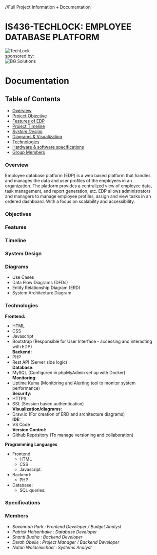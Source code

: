 //Full Project Information + Documentation   

# IS436-TECHLOCK: EMPLOYEE DATABASE PLATFORM
![TechLock](techlock/techlocklogo.png)  
sponsored by:    
![BG Solutions](techlock/BGsolutionsnew.png)

# Documentation

## Table of Contents
* [Overview](#overview)
* [Project Objective](#objectives)
* [Features of EDP](#features)
* [Project Timeline](#timeline)
* [*System Design*](#system-design)
* [Diagrams & Visualization](#diagrams)
* [Technologies](#technologies)
* [Hardware & software specifications](#specifications) 
* [Group Members](#members)


### Overview
Employee database platform (EDP) is a web based platform that handles and manages the data and user profiles of the employees in an organization. The platform provides a centralized view of employee data, task management, and report generation, etc. EDP allows administrators and managers to manage employee profiles, assign and view tasks in an ordered dashboard. With a focus on scalability and accessibility.

### Objectives

### Features

### Timeline

### System Design

### Diagrams
* Use Cases
* Data Flow Diagrams (DFDs)
* Entity Relationship Diagram (ERD)
* System Architecture Diagram


### Technologies
**Frontend:**   
* HTML
* CSS 
* Javascript 
* Bootstrap (Responsible for User Interface - accessing and interacting with EDP)  
**Backend:**   
* PHP 
* Rest API (Server side logic)  
**Database:**  
* MySQL (Configured in phpMyAdmin set up with Docker)  
**Monitoring:**  
* Uptime Kuma (Monitoring and Alerting tool to monitor system performance)  
**Security:**   
* HTTPS 
* SSL (Session based authentication)  
**Visualization/diagrams:**   
* Draw.io  (For creation of ERD and architecture diagrams)  
**IDE:**  
* VS Code   
**Version Control:**   
* Github Repository (To manage versioning and collaboration)  

**Programming Languages**  
* Frontend: 
	* HTML
 	* CSS
	* Javascript. 
* Backend: 
	* PHP 
 * Database: 
 	* SQL queries.




### Specifications

### Members
* *_Savannah Park : Frontend Developer / Budget Analyst_*
* *_Patrick Holsonbake : Database Developer_*
* *_Shanti Budha : Backend Developer_*
* *_Derah Obelle : Project Manager / Backend Developer_*
* *_Natan Woldemichael : Systems Analyst_*

